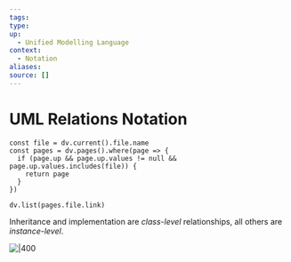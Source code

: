 ```yaml
---
tags:
type:
up:
  - Unified Modelling Language
context:
  - Notation
aliases:
source: []
---
```


# UML Relations Notation

```dataviewjs
const file = dv.current().file.name
const pages = dv.pages().where(page => {
  if (page.up && page.up.values != null && page.up.values.includes(file)) {
    return page
  }
})

dv.list(pages.file.link)
```
Inheritance and implementation are _class-level_ relationships, all others are _instance-level_.

![|400](https://upload.wikimedia.org/wikipedia/commons/thumb/9/93/Uml_classes_en.svg/1920px-Uml_classes_en.svg.png)
